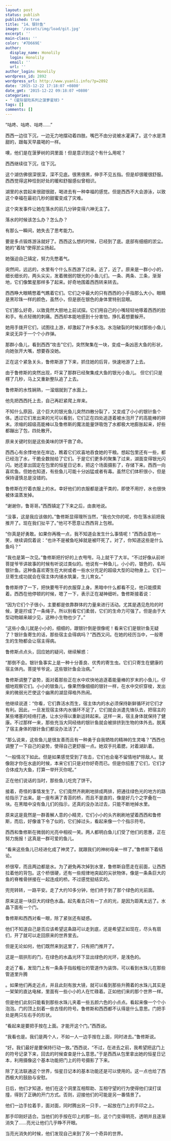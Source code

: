 ```yaml
---
layout: post
status: publish
published: true
title: "14、银针鱼"
image: '/assets/img/load/git.jpg'
excerpt: ''
main-class: ''
color: '#7D669E'
author:
  display_name: Honolily
  login: Honolily
  email: ''
  url: ''
author_login: Honolily
wordpress_id: 2892
wordpress_url: http://www.yuanli.info/?p=2892
date: '2015-12-22 17:18:07 +0800'
date_gmt: '2015-12-22 09:18:07 +0800'
categories:
- "《星际冒险系列之菠萝星球》"
tags: []
comments: []
---
```

&ldquo;咕咚、咕咚、咕咚&hellip;&hellip;&rdquo;

西西一边往下沉，一边无力地摆动着四肢。嘴巴不由分说被水灌满了。这个水是清甜的，跟每天早晨喝的一样。

噢，他们是在菠萝树的洞里面！但是意识到这个有什么用呢？

西西继续往下沉，往下沉。

这个湖仿佛很深很深，深不见底。很黑很黑，伸手不见五指。但是却很暖很舒服。西西觉得这种恰到好处的暖和舒服感似曾相识。

湖里的水尝起来很甜很甜，喝进去有一种幸福的感觉。但是西西不大会游泳，以致这个幸福在最初几秒的甜蜜变成了灾难。

这个突发事件让她在落水的前几分钟变得六神无主了。

落水的时候该怎么办？怎么办？

有那么一瞬间，她失去了思考能力。

要是多点锻炼游泳就好了。西西这么想的时候，已经到了底。底部有细细的淤尘。她的&ldquo;着陆&rdquo;使得淤尘扬起。

她强迫自己镇定，努力先憋着气。

突然间，远远的，水里有个什么东西游了过来。近了，近了。原来是一群小小的，细长细长的，两头尖尖，发着微弱的银光的小鱼儿们。一条、两条、三条，渐渐地，它们像繁星那样多了起来。好奇地围着西西转来转去。

西西睁大眼睛憋着气瞧着它们。它们之中最大的只有西西的小手指那么大小。眼睛是黑珍珠一样的颜色，虽然小，但是嵌在银色的身体里特别显眼。

它们那么好奇，以致竟然大胆地上前试探。它们用自己的小嘴轻轻地啄着西西的脸和手。有点轻微的刺痛。西西却本能地感到十分害怕，挣扎着想要躲开。

她用手拨开它们，试图往上游，却激起了许多水泡。水泡破裂的时候对那些小鱼儿来说无异于一个个小炸弹。

那群小鱼儿，看到西西&ldquo;攻击&rdquo;它们，突然聚集在一块，变成一条凶恶大鱼的形状，向她张开大嘴，想要吞没她。

正在这个紧急关头，鲁修斯游了下来，抓住她的后背，快速地游了上去。

由于鲁修斯的突然出现，吓呆了那群已经聚集成大鱼的银光小鱼儿。 但它们只是楞了几秒，马上又重新整队追了上去。

鲁修斯的水性娴熟，一溜烟就到了水面上。

他先把西西托上去，自己再赶紧爬上岸来。

不知什么原因，这个巨大的银光鱼儿突然四散分裂了，又变成了小小的银针鱼个体。透过它们发出来的光可以看到，它们正在四处追逐着被水泡开了的高能棒的碎末。浓缩的超级高能棒以及鲁修斯的魔法能量饼吸饱了水都极大地膨胀起来，好些都蹦出了包，四处散开。

原来关键时刻是这些美味的饼干救了命。

西西心有余悸地坐在岸边，瞧着它们欢喜地吞食她的干粮。想起包里还有一些，都已经泡了水，干脆全数抛给了它们。于是它们更多的聚集了过来，湖面变得银光闪闪。她还拿出固定在包里的恒星日记本，把这个场面摄影了，存储下来。西西一向喜欢鱼。但她也知道，有些鱼儿可能十分凶猛或者有毒。虽然它们体积很小，但是保持谨慎总是没错的。

鲁修斯在拧着衣服上的水。幸好他们的衣服都是速干类的，即使不用拧，水也很快被体温蒸发掉。

&ldquo;谢谢你，鲁哥哥。&rdquo;西西镇定了下来之后，由衷地说。

&ldquo;没事，这是我应该做的。&rdquo;鲁修斯显得理所当然，&ldquo;我也欠你的呢，你在落水前把我推开了。现在我们扯平了。&rdquo;他可不愿意让西西背上包袱。

&ldquo;你真是好勇敢。如果你再晚一点，我不知道会发生什么事情呢！&rdquo;西西会意地一笑，继续调侃着说：&ldquo;也许不是被鱼吃掉就是被吓死了。对了，你知道这些是什么鱼吗？&rdquo;

&ldquo;我也是第一次见。&rdquo;鲁修斯把拧好的上衣甩甩，马上就干了大半。&ldquo;不过好像从前听菩提爷爷讲故事的时候有听说过类似的。他说有一种鱼儿，小小的，银色的，名叫银针鱼。这种鱼喜欢寄生在大树或者一些水分充足的超级大型的动物身上。它们一旦寄生成功就会在宿主体内储水筑巢，生儿育女。&rdquo;

鲁修斯停了一下，把快要甩干的衣服穿上身。黑暗中什么都看不见，他只能摸索着。西西在他停顿的时候，嗯了一下，表示正在凝神细听。鲁修斯接着说：

&ldquo;因为它们个子很小，主要都是依靠群体的力量来进行活动。尤其是遇见危险的时候，更是拧成了一条绳子。所以别看它们柔弱，它们的生命力可强了。但是由于大型动物越来越少见，这种小生物也少了。&rdquo;

&ldquo;这些小鱼儿就是小小的，细细的，跟银针倒是很像呢！看来它们是银针鱼无疑了？银针鱼寄生的话，那些宿主会得病吗？&rdquo;西西又问。在她的经历当中，一般寄生的生物都会让宿主得病。

鲁修斯点点头，回应她的疑问，继续解惑：

&ldquo;那倒不会。银针鱼事实上是一种十分善良、优秀的寄生虫。它们只寄生在健康的宿主体内。菩提爷爷说，这些银针鱼会治病。&rdquo;

鲁修斯调整了姿势，面对着那些正在水中欢快地追逐着能量棒的岁末的小鱼儿，仔细地观察它们。小小的银鱼儿，像果然像细细的银针一样，在水中交织穿梭，发出来的微弱光芒使这个幽黑的湖显得格外热闹。

他继续说道：&ldquo;你看，它们靠活水而生，宿主体内的水必须保持新鲜循环对它们才有利。因此，一旦发现宿主体内水循环不足了，它们就会派遣先锋队去，把宿主的某些堵塞的经络打通，让水分得以重新运转起来。这样一来，宿主身体就保持了健康。不过那样一来，那些充当大同经络的银针鱼就会被排挤到生物的体外去。脱离了宿主身体的银针鱼们都没办法活了。&rdquo;

&ldquo;那么说来，这些鱼儿是很友善而且有一种勇于自我牺牲的精神的生灵咯？&rdquo;西西也调整了一下自己的姿势，使得自己更舒服一点。她双手托着腮，对着湖趴着。

&ldquo;一般情况下如此。但是如果感觉受到了攻击，它们也会毫不留情地铲除敌人。就像刚才你在水底的时候，本来它们只是对你好奇而已。但是你招惹了它们，它们才合体成为大鱼，打算一举歼灭你呢。&rdquo;

正在他们说话的当时，那些鱼儿吃完了饼干。

接着，奇怪的事情发生了。它们竟然齐刷刷地排成两排，把通往绿色光的地方的路给指示了出来。是一座布满了青苔的桥，而且不是直的，像是好几个之字叠在一块。在黑暗中没有鱼儿们的指示，还真的没办法过去，只能不断地掉水里。

原来这是竟然是一群善解人意的小精灵，它们小小的头齐刷刷地望着西西和鲁修斯，而后，好像谁下令了似的，它们掉过头，看起来像一个个指示符号。

西西和鲁修斯在微弱的光亮中相视一笑。两人都明白鱼儿们受了他们的恩惠，正在努力施报！这真是一群可爱的鱼儿。

&ldquo;看来这些鱼儿已经进化成了神灵了。就跟我们的神树母亲一样了。&rdquo;鲁修斯下着结论。

桥很窄，而且两边都是水。为了避免再次掉到水里，鲁修斯自愿走在前面，让西西拉着他的背包。这个桥很硬，还有一些规律地突起的尖状物体，像是一条条巨大的鱼的脊椎骨拼接在一起连成的桥。不过感觉挺结实的。

兜兜转转，一路平安。走了大约10多分钟，他们终于到了那个绿色的光前面。

原来这是一块巨大的绿色水晶。起先看去只有一丁点的光，是因为距离太远了。水晶下面有一个门。

鲁修斯和西西对看一眼，除了紧张还有疑惑。

他们不知道自己是否应该希望这条路可以走到底，还是希望正如现在，尽头有扇们，开了就可以走回原来的世界里去。

但是无论如何，他们既然来到这里了，只有把门推开了。

这是一扇拱形的门，在绿色的水晶光环下显出绿色的光环，是浅色的。

走近了看，发现门上有一条条手指般粗壮的管道作为装饰，可以看到水珠儿在那些管道里升腾

。如果他们再走近点，并且此刻有放大镜，就可以看到那些升腾着的水珠儿其实是一架架的直达电梯，里面有一些小小的人在忙碌着。正如他们来的那个世界一样。

但是他们此刻只能看到那些水珠儿夹着一些五颜六色的小点点。看起来像一个个小泡泡。门的顶上刻着一些古怪的符号。鲁修斯和西西都不认得是什么意思。门把手处是两只左右手的形状。

&ldquo;看起来是要把手按在上面。才能开这个门。&rdquo;西西说。

&ldquo;我看也是。我们是两个人，不如一人一边手按在上面，同时进去。&rdquo;鲁修斯说。

&ldquo;好。我们最好是要保持行动一致。&rdquo;西西说，&ldquo;不过，在进去之前，我希望把这门上的符号记录下来，回去的时候查查是什么意思。&rdquo;于是西西从包里拿出她的恒星日记本，利用摄像这个基本功能把门上的符号摄影了下来。

除了无法联通这个世界，恒星日记本的基本功能还是可以使用的。这一点也给了西西极大的鼓励与安慰。

日后，他们才知道，他们在这个洞里互相帮助、互相守望的行为使得他们误打误撞，得到了正确的开门方式。否则，迎接他们的可能是另一番情景了。

他们一边手拉着手，面对面，同时腾出另一只手，一起放在门上的手印之上。

那手印刚好适合。当他们的手按在印上的那一刻，这个门变得明亮，透明并且逐渐消失了&hellip;&hellip;亮光让他们几乎睁不开眼。

当亮光消失的时候，他们发现自己来到了另一个奇异的世界。

